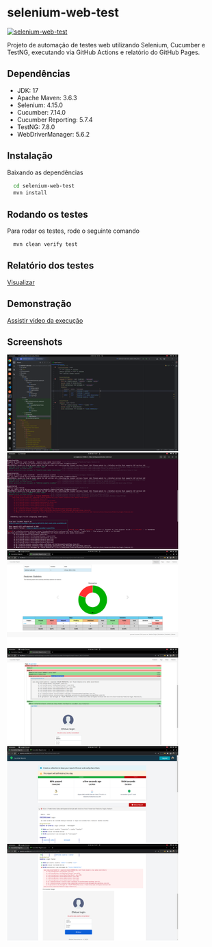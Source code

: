 # selenium-web-test
[![selenium-web-test](https://github.com/rlhorochovec/selenium-web-test/actions/workflows/ci.yml/badge.svg)](https://github.com/rlhorochovec/selenium-web-test/actions/workflows/ci.yml)

Projeto de automação de testes web utilizando Selenium, Cucumber e TestNG, executando via GitHub Actions e relatório do GitHub Pages.

## Dependências
- JDK: 17
- Apache Maven: 3.6.3
- Selenium: 4.15.0
- Cucumber: 7.14.0
- Cucumber Reporting: 5.7.4
- TestNG: 7.8.0
- WebDriverManager: 5.6.2

## Instalação
Baixando as dependências

```bash
  cd selenium-web-test
  mvn install
```

## Rodando os testes
Para rodar os testes, rode o seguinte comando

```bash
  mvn clean verify test
```
## Relatório dos testes
[Visualizar](https://rlhorochovec.github.io/selenium-web-test/overview-features.html)

## Demonstração
[Assistir vídeo da execução](https://youtu.be/_VEq6Eodp60)

## Screenshots
<img src="https://github.com/rlhorochovec/selenium-web-test/blob/develop/Screenshots/projeto.png" width="400" /> <img src="https://github.com/rlhorochovec/selenium-web-test/blob/develop/Screenshots/mvn_clean_verify_test.png" width="400" />
<img src="https://github.com/rlhorochovec/selenium-web-test/blob/develop/Screenshots/cucumber_local_1.png" width="400" /> <img src="https://github.com/rlhorochovec/selenium-web-test/blob/develop/Screenshots/cucumber_local_2.png" width="400" />
<img src="https://github.com/rlhorochovec/selenium-web-test/blob/develop/Screenshots/cucumber_report_1.png" width="400" /> <img src="https://github.com/rlhorochovec/selenium-web-test/blob/develop/Screenshots/cucumber_report_2.png" width="400" />
